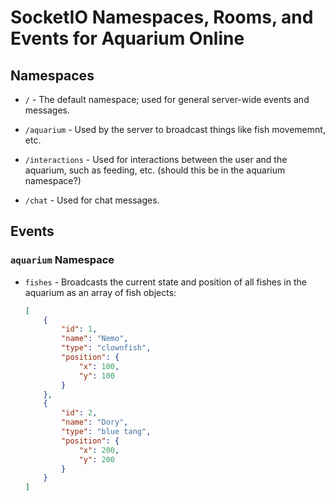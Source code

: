 # SocketIO Namespaces, Rooms, and Events for Aquarium Online
## Namespaces
- `/` - The default namespace; used for general server-wide events and messages.

- `/aquarium` - Used by the server to broadcast things like fish movememnt, etc. 

- `/interactions` - Used for interactions between the user and the aquarium, such as feeding, etc. (should this be in the aquarium namespace?)

- `/chat` - Used for chat messages.

## Events

### `aquarium` Namespace

- `fishes` - Broadcasts the current state and position of all fishes in the aquarium as an array of fish objects:
    ```json
    [
        {
            "id": 1,
            "name": "Nemo",
            "type": "clownfish",
            "position": {
                "x": 100,
                "y": 100
            }
        },
        {
            "id": 2,
            "name": "Dory",
            "type": "blue tang",
            "position": {
                "x": 200,
                "y": 200
            }
        }
    ]
    ```



